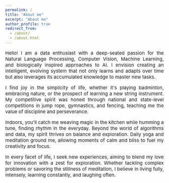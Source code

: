 ```yaml
---
permalink: /
title: "About me"
excerpt: "About me"
author_profile: true
redirect_from: 
  - /about/
  - /about.html
---
```


<p style="text-align: justify; font-size:15px;">Hello! I am a data enthusiast with a deep-seated passion for the Natural Language Processing, Computer Vision, Machine Learning, and biologically inspired approaches to AI. I envision creating an intelligent, evolving system that not only learns and adapts over time but also leverages its accumulated knowledge to master new tasks.</p>

<p style="text-align: justify; font-size:15px;">I find joy in the simplicity of life, whether it's playing badminton, embracing nature, or the prospect of learning a new string instrument. My competitive spirit was honed through national and state-level competitions in jump rope, gymnastics, and fencing, teaching me the value of discipline and perseverance.</p>

<p style="text-align: justify; font-size:15px;">Indoors, you'll catch me weaving magic in the kitchen while humming a tune, finding rhythm in the everyday. Beyond the world of algorithms and data, my spirit thrives on balance and exploration. Daily yoga and meditation ground me, allowing moments of calm and bliss to fuel my creativity and focus.</p>

<p style="text-align: justify; font-size:15px;">In every facet of life, I seek new experiences, aiming to blend my love for innovation with a zest for exploration. Whether tackling complex problems or savoring the stillness of meditation, I believe in living fully, intensely, learning constantly, and laughing often.</p>


